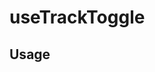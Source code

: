 <!--
!!!! Autogenerated File !!!!
This file was created by @livekit/components-docs-gen and should not be changed manually.
The contents of this file can be replaced at any time which would lead to the loss of all manual changes.
-->

# useTrackToggle

## Usage

<!--USAGE_INSERT_MARKER->


## Props

| Name | Type | Default | Description |
| --- | --- | --- | --- |
| source | `Source` |  |  |
| showIcon | `boolean` |  |  |
| initialState | `boolean` |  |  |
| onChange | `((enabled: boolean) => void)` |  |  |

